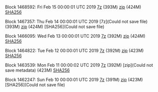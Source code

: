 Block 1468592: Fri Feb 15 00:00:01 UTC 2019 [7z]() (393M) [zip]() (424M) [SHA256]()

Block 1467357: Thu Feb 14 00:00:01 UTC 2019 [7z](Could not save file) (393M) [zip](https://transfer.sh/wznbp/bootstrap.dat.20190214.zip) (424M) [SHA256](Could not save file)

Block 1466095: Wed Feb 13 00:00:01 UTC 2019 [7z](https://transfer.sh/jRZIk/bootstrap.dat.20190213.7z) (392M) [zip](https://transfer.sh/10fqgl/bootstrap.dat.20190213.zip) (424M) [SHA256](https://transfer.sh/A4JnN/sha256.txt)

Block 1464822: Tue Feb 12 00:00:01 UTC 2019 [7z]() (392M) [zip]() (423M) [SHA256]()

Block 1463539: Mon Feb 11 00:00:02 UTC 2019 [7z](https://transfer.sh/GIJfH/bootstrap.dat.20190211.7z) (392M) [zip](Could not save metadata) (423M) [SHA256](https://transfer.sh/Q3z2b/sha256.txt)

Block 1462247: Sun Feb 10 00:00:01 UTC 2019 [7z](https://transfer.sh/y9JvZ/bootstrap.dat.20190210.7z) (391M) [zip](https://transfer.sh/EoSvo/bootstrap.dat.20190210.zip) (423M) [SHA256](Could not save file)
